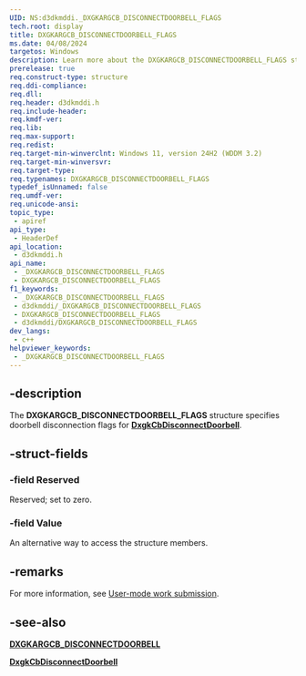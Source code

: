 ```yaml
---
UID: NS:d3dkmddi._DXGKARGCB_DISCONNECTDOORBELL_FLAGS
tech.root: display
title: DXGKARGCB_DISCONNECTDOORBELL_FLAGS
ms.date: 04/08/2024
targetos: Windows
description: Learn more about the DXGKARGCB_DISCONNECTDOORBELL_FLAGS structure.
prerelease: true
req.construct-type: structure
req.ddi-compliance: 
req.dll: 
req.header: d3dkmddi.h
req.include-header: 
req.kmdf-ver: 
req.lib: 
req.max-support: 
req.redist: 
req.target-min-winverclnt: Windows 11, version 24H2 (WDDM 3.2)
req.target-min-winversvr: 
req.target-type: 
req.typenames: DXGKARGCB_DISCONNECTDOORBELL_FLAGS
typedef_isUnnamed: false
req.umdf-ver: 
req.unicode-ansi: 
topic_type:
 - apiref
api_type:
 - HeaderDef
api_location:
 - d3dkmddi.h
api_name:
 - _DXGKARGCB_DISCONNECTDOORBELL_FLAGS
 - DXGKARGCB_DISCONNECTDOORBELL_FLAGS
f1_keywords:
 - _DXGKARGCB_DISCONNECTDOORBELL_FLAGS
 - d3dkmddi/_DXGKARGCB_DISCONNECTDOORBELL_FLAGS
 - DXGKARGCB_DISCONNECTDOORBELL_FLAGS
 - d3dkmddi/DXGKARGCB_DISCONNECTDOORBELL_FLAGS
dev_langs:
 - c++
helpviewer_keywords:
 - _DXGKARGCB_DISCONNECTDOORBELL_FLAGS
---
```


## -description

The **DXGKARGCB_DISCONNECTDOORBELL_FLAGS** structure specifies doorbell disconnection flags for [**DxgkCbDisconnectDoorbell**](nc-d3dkmddi-dxgkcb_disconnectdoorbell.md).

## -struct-fields

### -field Reserved

Reserved; set to zero.

### -field Value

An alternative way to access the structure members.

## -remarks

For more information, see [User-mode work submission](/windows-hardware/drivers/display/user-mode-work-submission).

## -see-also

[**DXGKARGCB_DISCONNECTDOORBELL**](ns-d3dkmddi-dxgkargcb_disconnectdoorbell.md)

[**DxgkCbDisconnectDoorbell**](nc-d3dkmddi-dxgkcb_disconnectdoorbell.md)
